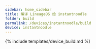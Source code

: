 ```yaml
---
sidebar: home_sidebar
title: 编译 LineageOS 给 instantnoodle
folder: build
permalink: /devices/instantnoodle/build
device: instantnoodle
---
```

{% include templates/device_build.md %}
